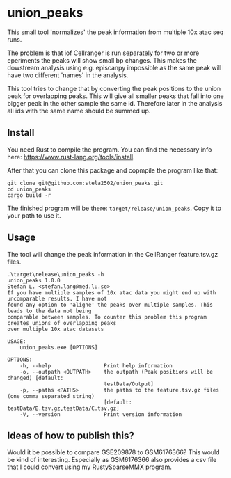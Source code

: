 # union_peaks

This small tool 'normalizes' the peak information from multiple 10x atac seq runs.


The problem is that iof Cellranger is run separately for two or more eperiments the peaks will show small bp changes. This makes the dowstream analysis using e.g. episcanpy impossible as the same peak will have two different 'names' in the analysis.

This tool tries to change that by converting the peak positions to the union peak for overlapping peaks. This will give all smaller peaks that fall into one bigger peak in the other sample the same id. Therefore later in the analysis all ids with the same name should be summed up.

## Install

You need Rust to compile the program. You can find the necessary info here: https://www.rust-lang.org/tools/install.

After that you can clone this package and copmpile the program like that:

```
git clone git@github.com:stela2502/union_peaks.git
cd union_peaks
cargo build -r
```

The finished program will be there: ``target/release/union_peaks``. Copy it to your path to use it.

## Usage

The tool will change the peak information in the CellRanger feature.tsv.gz files.

```
.\target\release\union_peaks -h
union_peaks 1.0.0
Stefan L. <stefan.lang@med.lu.se>
If you have multiple samples of 10x atac data you might end up with uncomparable results. I have not
found any option to 'aligne' the peaks over multiple samples. This leads to the data not being
comparable between samples. To counter this problem this program creates unions of overlapping peaks
over multiple 10x atac datasets

USAGE:
    union_peaks.exe [OPTIONS]

OPTIONS:
    -h, --help                 Print help information
    -o, --outpath <OUTPATH>    the outpath (Peak positions will be changed) [default:
                               testData/Output]
    -p, --paths <PATHS>        the paths to the feature.tsv.gz files (one comma separated string)
                               [default: testData/B.tsv.gz,testData/C.tsv.gz]
    -V, --version              Print version information
```


## Ideas of how to publish this?

    
Would it be possible to compare GSE209878 to GSM6176366? This would be kind of interesting.
Especially as GSM6176366 also provides a csv file that I could convert using my RustySparseMMX program.

